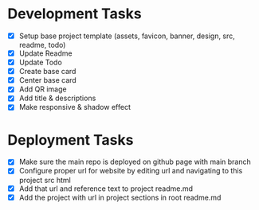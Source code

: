 # Development Tasks

- [x] Setup base project template (assets, favicon, banner, design, src, readme, todo)
- [x] Update Readme
- [x] Update Todo
- [x] Create base card
- [x] Center base card
- [x] Add QR image
- [x] Add title & descriptions
- [x] Make responsive & shadow effect

# Deployment Tasks

- [x] Make sure the main repo is deployed on github page with main branch
- [x] Configure proper url for website by editing url and navigating to this project src html
- [x] Add that url and reference text to project readme.md
- [x] Add the project with url in project sections in root readme.md
